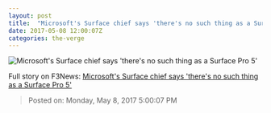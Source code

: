```yaml
---
layout: post
title:  "Microsoft's Surface chief says 'there's no such thing as a Surface Pro 5'"
date: 2017-05-08 12:00:07Z
categories: the-verge
---
```


![Microsoft's Surface chief says 'there's no such thing as a Surface Pro 5'](https://cdn0.vox-cdn.com/thumbor/4J_10VtD2LkHP4JP8hvxzXVBQ-Y=/0x70:1320x813/1600x900/cdn0.vox-cdn.com/uploads/chorus_image/image/54668033/panospanay.0.0.jpg)




Full story on F3News: [Microsoft's Surface chief says 'there's no such thing as a Surface Pro 5'](http://www.f3nws.com/n/JKRPHB)

> Posted on: Monday, May 8, 2017 5:00:07 PM
